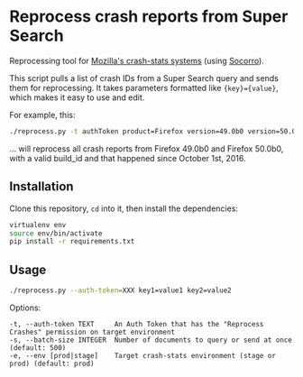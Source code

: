 # Reprocess crash reports from Super Search

Reprocessing tool for [Mozilla's crash-stats systems](https://crash-stats.mozilla.com/) (using [Socorro](https://github.com/mozilla/socorro)).

This script pulls a list of crash IDs from a Super Search query and sends them for reprocessing. It takes parameters formatted like ``{key}={value}``, which makes it easy to use and edit.

For example, this:

```bash
./reprocess.py -t authToken product=Firefox version=49.0b0 version=50.0b0 'date=>2016-10-01' 'build_id=>0'
```

... will reprocess all crash reports from Firefox 49.0b0 and Firefox 50.0b0, with a valid build_id and that happened since October 1st, 2016.

## Installation

Clone this repository, ``cd`` into it, then install the dependencies:

```bash
virtualenv env
source env/bin/activate
pip install -r requirements.txt
```

## Usage

```bash
./reprocess.py --auth-token=XXX key1=value1 key2=value2
```

Options:

```
-t, --auth-token TEXT     An Auth Token that has the "Reprocess Crashes" permission on target environment
-s, --batch-size INTEGER  Number of documents to query or send at once (default: 500)
-e, --env [prod|stage]    Target crash-stats environment (stage or prod) (default: prod)
```
